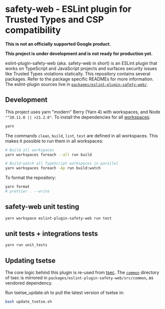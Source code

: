 # safety-web - ESLint plugin for Trusted Types and CSP compatibility

**This is not an officially supported Google product.**

**This project is under development and is not ready for production yet.**

eslint-plugin-safety-web (aka. safety-web in short) is an ESLint plugin that
works on TypeScript and JavaScript projects and surfaces security issues like
Trusted Types violations statically. This repository contains several packages.
Refer to the package specific READMEs for more information. The eslint-plugin
sources live in
[`packages/eslint-plugin-safety-web/`](./packages/eslint-plugin-safety-web).

## Development

This project uses yarn "modern" Berry (Yarn 4) with workspaces, and Node
`"^20.11.0 || >21.2.0"`. To install the dependencies for all
[workspaces](https://yarnpkg.com/features/workspaces):

```bash
yarn
```

The commands `clean`, `build`, `lint`, `test` are defined in all workspaces.
This makes it possible to run them in all workspaces:

```bash
# Build all workspaces
yarn workspaces foreach --all run build
```

```bash
# Build-watch all TypeScript workspaces in parallel
yarn workspaces foreach -Ap run build:watch
```

To format the repository:

```bash
yarn format
# prettier . --write
```

## safety-web unit testing

```bash
yarn workspace eslint-plugin-safety-web run test
```

## unit tests + integrations tests

```bash
yarn run unit_tests
```

## Updating tsetse

The core logic behind this plugin is re-used from
[tsec](https://github.com/google/tsec). The
[`common`](https://github.com/google/tsec/tree/main/common) directory of tsec is
mirrored in `packages/eslint-plugin-safety-web/src/common`, as vendored
dependency.

Run tsetse_update.sh to pull the latest version of tsetse in:

```bash
bash update_tsetse.sh
```
